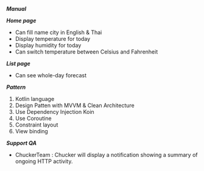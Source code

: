 
*****Manual*****

*****Home page*****
 - Can fill name city in English & Thai
 - Display temperature for today
 - Display humidity for today
 - Can switch temperature between Celsius and Fahrenheit
 
*****List page*****
 - Can see whole-day forecast

*****Pattern*****
1. Kotlin language
2. Design Patten with MVVM & Clean Architecture 
3. Use Dependency Injection Koin
4. Use Coroutine
5. Constraint layout
6. View binding

*****Support QA*****
- ChuckerTeam : Chucker will display a notification showing a summary of ongoing HTTP activity.
